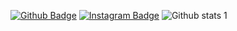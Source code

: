 [![Github Badge](https://img.shields.io/badge/-Github-000?style=quare&labelColor=000&logo=Github&logoColor=white&link=link)](https://github.com/Niwren) 
[![Instagram Badge](https://img.shields.io/badge/-Instagram-C13584?style=flat-quare&labelColor=C13584&logo=instagram&logoColor=white&link=link)](https://www.instagram.com/niwren_/) 
![Github stats 1](https://github-readme-stats.vercel.app/api?username=Niwren&show_icons=true&theme=gradient) 

